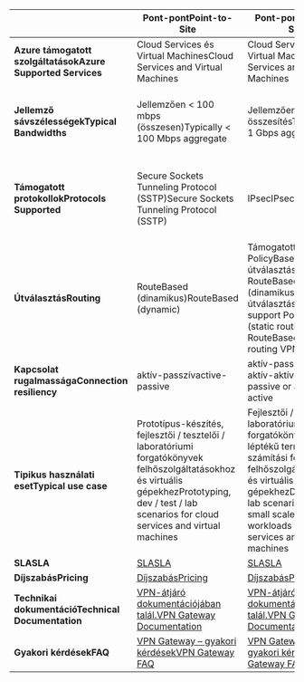 |  | <span data-ttu-id="5aac1-101">**Pont-pont**</span><span class="sxs-lookup"><span data-stu-id="5aac1-101">**Point-to-Site**</span></span> | <span data-ttu-id="5aac1-102">**Pont-pont**</span><span class="sxs-lookup"><span data-stu-id="5aac1-102">**Site-to-Site**</span></span> | <span data-ttu-id="5aac1-103">**ExpressRoute**</span><span class="sxs-lookup"><span data-stu-id="5aac1-103">**ExpressRoute**</span></span> |
| --- | --- | --- | --- |
| <span data-ttu-id="5aac1-104">**Azure támogatott szolgáltatások**</span><span class="sxs-lookup"><span data-stu-id="5aac1-104">**Azure Supported Services**</span></span> |<span data-ttu-id="5aac1-105">Cloud Services és Virtual Machines</span><span class="sxs-lookup"><span data-stu-id="5aac1-105">Cloud Services and Virtual Machines</span></span> |<span data-ttu-id="5aac1-106">Cloud Services és Virtual Machines</span><span class="sxs-lookup"><span data-stu-id="5aac1-106">Cloud Services and Virtual Machines</span></span> |[<span data-ttu-id="5aac1-107">Szolgáltatáslista</span><span class="sxs-lookup"><span data-stu-id="5aac1-107">Services list</span></span>](../articles/expressroute/expressroute-faqs.md#supported-services) |
| <span data-ttu-id="5aac1-108">**Jellemző sávszélességek**</span><span class="sxs-lookup"><span data-stu-id="5aac1-108">**Typical Bandwidths**</span></span> |<span data-ttu-id="5aac1-109">Jellemzően < 100 mbps (összesen)</span><span class="sxs-lookup"><span data-stu-id="5aac1-109">Typically < 100 Mbps aggregate</span></span> |<span data-ttu-id="5aac1-110">Jellemzően < 1 GB/s összesítés</span><span class="sxs-lookup"><span data-stu-id="5aac1-110">Typically < 1 Gbps aggregate</span></span> |<span data-ttu-id="5aac1-111">50 Mbps, 100 Mbps, 200 Mbps, 500 Mbps, 1 Gbps, 2 Gbps, 5 Gbps, 10 Gbps</span><span class="sxs-lookup"><span data-stu-id="5aac1-111">50 Mbps, 100 Mbps, 200 Mbps, 500 Mbps, 1 Gbps, 2 Gbps, 5 Gbps, 10 Gbps</span></span> |
| <span data-ttu-id="5aac1-112">**Támogatott protokollok**</span><span class="sxs-lookup"><span data-stu-id="5aac1-112">**Protocols Supported**</span></span> |<span data-ttu-id="5aac1-113">Secure Sockets Tunneling Protocol (SSTP)</span><span class="sxs-lookup"><span data-stu-id="5aac1-113">Secure Sockets Tunneling Protocol (SSTP)</span></span> |<span data-ttu-id="5aac1-114">IPsec</span><span class="sxs-lookup"><span data-stu-id="5aac1-114">IPsec</span></span> |<span data-ttu-id="5aac1-115">Közvetlen kapcsolat VLAN-okon, NSP-k VPN technológiáin keresztül (MPLS, VPLS,...)</span><span class="sxs-lookup"><span data-stu-id="5aac1-115">Direct connection over VLANs, NSP's VPN technologies (MPLS, VPLS,...)</span></span> |
| <span data-ttu-id="5aac1-116">**Útválasztás**</span><span class="sxs-lookup"><span data-stu-id="5aac1-116">**Routing**</span></span> |<span data-ttu-id="5aac1-117">RouteBased (dinamikus)</span><span class="sxs-lookup"><span data-stu-id="5aac1-117">RouteBased (dynamic)</span></span> |<span data-ttu-id="5aac1-118">Támogatott PolicyBased (statikus útválasztás) és RouteBased (dinamikus útválasztási VPN)</span><span class="sxs-lookup"><span data-stu-id="5aac1-118">We support PolicyBased (static routing) and RouteBased (dynamic routing VPN)</span></span> |<span data-ttu-id="5aac1-119">BGP</span><span class="sxs-lookup"><span data-stu-id="5aac1-119">BGP</span></span> |
| <span data-ttu-id="5aac1-120">**Kapcsolat rugalmassága**</span><span class="sxs-lookup"><span data-stu-id="5aac1-120">**Connection resiliency**</span></span> |<span data-ttu-id="5aac1-121">aktív-passzív</span><span class="sxs-lookup"><span data-stu-id="5aac1-121">active-passive</span></span> |<span data-ttu-id="5aac1-122">aktív-passzív vagy aktív-aktív</span><span class="sxs-lookup"><span data-stu-id="5aac1-122">active-passive or active-active</span></span> |<span data-ttu-id="5aac1-123">aktív-aktív</span><span class="sxs-lookup"><span data-stu-id="5aac1-123">active-active</span></span> |
| <span data-ttu-id="5aac1-124">**Tipikus használati eset**</span><span class="sxs-lookup"><span data-stu-id="5aac1-124">**Typical use case**</span></span> |<span data-ttu-id="5aac1-125">Prototípus-készítés, fejlesztői / tesztelői / laboratóriumi forgatókönyvek felhőszolgáltatásokhoz és virtuális gépekhez</span><span class="sxs-lookup"><span data-stu-id="5aac1-125">Prototyping, dev / test / lab scenarios for cloud services and virtual machines</span></span> |<span data-ttu-id="5aac1-126">Fejlesztői / tesztelői / laboratóriumi forgatókönyvek és kis léptékű termelési számítási feladatok felhőszolgáltatásokhoz és virtuális gépekhez</span><span class="sxs-lookup"><span data-stu-id="5aac1-126">Dev / test / lab scenarios and small scale production workloads for cloud services and virtual machines</span></span> |<span data-ttu-id="5aac1-127">Hozzáférési tooall Azure szolgáltatáshoz (ellenőrzött lista), nagyvállalati szintű és kritikus fontosságú számítási feladatokhoz, biztonsági mentés, Big Data, Azure-bA DR-webhelyként</span><span class="sxs-lookup"><span data-stu-id="5aac1-127">Access tooall Azure services (validated list), Enterprise-class and mission critical workloads, Backup, Big Data, Azure as a DR site</span></span> |
| <span data-ttu-id="5aac1-128">**SLA**</span><span class="sxs-lookup"><span data-stu-id="5aac1-128">**SLA**</span></span> |[<span data-ttu-id="5aac1-129">SLA</span><span class="sxs-lookup"><span data-stu-id="5aac1-129">SLA</span></span>](https://azure.microsoft.com/support/legal/sla/) |[<span data-ttu-id="5aac1-130">SLA</span><span class="sxs-lookup"><span data-stu-id="5aac1-130">SLA</span></span>](https://azure.microsoft.com/support/legal/sla/) |[<span data-ttu-id="5aac1-131">SLA</span><span class="sxs-lookup"><span data-stu-id="5aac1-131">SLA</span></span>](https://azure.microsoft.com/support/legal/sla/) |
| <span data-ttu-id="5aac1-132">**Díjszabás**</span><span class="sxs-lookup"><span data-stu-id="5aac1-132">**Pricing**</span></span> |[<span data-ttu-id="5aac1-133">Díjszabás</span><span class="sxs-lookup"><span data-stu-id="5aac1-133">Pricing</span></span>](https://azure.microsoft.com/pricing/details/vpn-gateway/) |[<span data-ttu-id="5aac1-134">Díjszabás</span><span class="sxs-lookup"><span data-stu-id="5aac1-134">Pricing</span></span>](https://azure.microsoft.com/pricing/details/vpn-gateway/) |[<span data-ttu-id="5aac1-135">Díjszabás</span><span class="sxs-lookup"><span data-stu-id="5aac1-135">Pricing</span></span>](https://azure.microsoft.com/pricing/details/expressroute/) |
| <span data-ttu-id="5aac1-136">**Technikai dokumentáció**</span><span class="sxs-lookup"><span data-stu-id="5aac1-136">**Technical Documentation**</span></span> |[<span data-ttu-id="5aac1-137">VPN-átjáró dokumentációjában talál.</span><span class="sxs-lookup"><span data-stu-id="5aac1-137">VPN Gateway Documentation</span></span>](https://azure.microsoft.com/documentation/services/vpn-gateway/) |[<span data-ttu-id="5aac1-138">VPN-átjáró dokumentációjában talál.</span><span class="sxs-lookup"><span data-stu-id="5aac1-138">VPN Gateway Documentation</span></span>](https://azure.microsoft.com/documentation/services/vpn-gateway/) |[<span data-ttu-id="5aac1-139">Az ExpressRoute dokumentációja</span><span class="sxs-lookup"><span data-stu-id="5aac1-139">ExpressRoute Documentation</span></span>](https://azure.microsoft.com/documentation/services/expressroute/) |
| <span data-ttu-id="5aac1-140">**Gyakori kérdések**</span><span class="sxs-lookup"><span data-stu-id="5aac1-140">**FAQ**</span></span> |[<span data-ttu-id="5aac1-141">VPN Gateway – gyakori kérdések</span><span class="sxs-lookup"><span data-stu-id="5aac1-141">VPN Gateway FAQ</span></span>](../articles/vpn-gateway/vpn-gateway-vpn-faq.md) |[<span data-ttu-id="5aac1-142">VPN Gateway – gyakori kérdések</span><span class="sxs-lookup"><span data-stu-id="5aac1-142">VPN Gateway FAQ</span></span>](../articles/vpn-gateway/vpn-gateway-vpn-faq.md) |[<span data-ttu-id="5aac1-143">ExpressRoute – Gyakori kérdések</span><span class="sxs-lookup"><span data-stu-id="5aac1-143">ExpressRoute FAQ</span></span>](../articles/expressroute/expressroute-faqs.md) |

